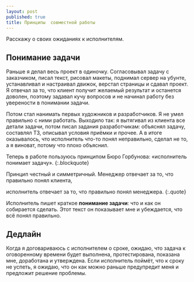 ```yaml
---
layout: post
published: true
title: Принципы  совместной работы
---
```


Расскажу о своих ожиданиях к исполнителям.

## Понимание задачи

Раньше я делал весь проект в одиночку. Согласовывал задачу с заказчиком, писал текст, рисовал макеты, поднимал сервер на убунте, устанавливал и настраивал движок, верстал страницы и сдавал проект. Я отвечал за то, что клиент получит желаемый результат и останется доволен, поэтому задавал кучу вопросов и не начинал работу без уверености в понимании задачи.

Потом стал нанимать первых художников и разработчиков. Я не умел правильно с ними работать. Выходило так: я вытягивал из клиента все детали задачи, потом писал задания разработчикам: объяснял задачу, составлял ТЗ, описывал условия приёмки и прочее. А в итоге оказывалось, что исполнитель что-то понял неправильно, сделал не то, а я виноват, потому что плохо объяснил.

Теперь в работе пользуюсь принципом Бюро Горбунова: «исполнитель понимает задачу».
{:.blockquote}

Принцип честный и симметричный. Менеджер отвечает за то, что правильно понял клиента,

исполнитель отвечает за то, что правильно понял менеджера.
{:.quote}

Исполнитель пишет краткое **понимание задачи**: что и как он собирается сделать. Этот текст он показывает мне и убеждается, что всё понял правильно.

## Дедлайн

Когда я договариваюсь с исполнителем о сроке, ожидаю, что задача к оговоренному времени будет выполнена, протестирована, показана мне, доработана и утверждена. Если исполнитель поймёт, что к сроку не успеть, я ожидаю, что он как можно раньше предупредит меня и предложит решение проблемы.
